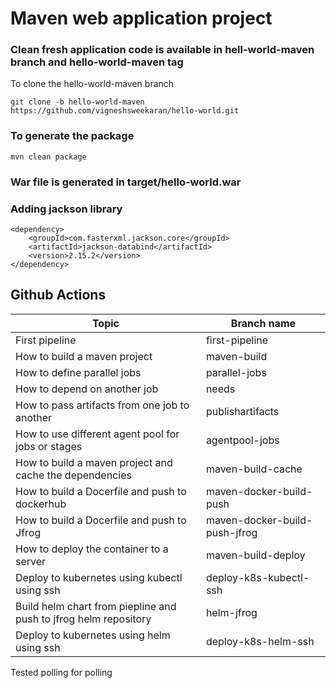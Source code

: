 # Maven web application project

### Clean fresh application code is available in hell-world-maven branch and hello-world-maven tag
To clone the hello-world-maven branch
```
git clone -b hello-world-maven https://github.com/vigneshsweekaran/hello-world.git
```
### To generate the package
```
mvn clean package
```
### War file is generated in target/hello-world.war

### Adding jackson library

```
<dependency>
    <groupId>com.fasterxml.jackson.core</groupId>
    <artifactId>jackson-databind</artifactId>
    <version>2.15.2</version>
</dependency>
```

## Github Actions
Topic|Branch name| 
|----|-----|
|First pipeline|first-pipeline|
|How to build a maven project|maven-build|
|How to define parallel jobs|parallel-jobs|
|How to depend on another job|needs|
|How to pass artifacts from one job to another|publishartifacts|
|How to use different agent pool for jobs or stages|agentpool-jobs|
|How to build a maven project and cache the dependencies|maven-build-cache|
|How to build a Docerfile and push to dockerhub|maven-docker-build-push|
|How to build a Docerfile and push to Jfrog|maven-docker-build-push-jfrog|
|How to deploy the container to a server|maven-build-deploy|
|Deploy to kubernetes using kubectl using ssh|deploy-k8s-kubectl-ssh|
|Build helm chart from piepline and push to jfrog helm repository|helm-jfrog|
|Deploy to kubernetes using helm using ssh|deploy-k8s-helm-ssh|

Tested polling for polling
